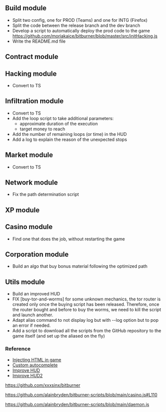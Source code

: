 ## Build module
* Split two config, one for PROD (Teams) and one for INTG (Firefox)
* Split the code between the release branch and the dev branch
* Develop a script to automatically deploy the prod code to the game
  https://github.com/moriakaice/bitburner/blob/master/src/initHacking.js
* Write the README.md file

## Contract module

## Hacking module
* Convert to TS

## Infiltration module
* Convert to TS
* Add the loop script to take additional parameters:
  * approximate duration of the execution
  * target money to reach
* Add the number of remaining loops (or time) in the HUD
* Add a log to explain the reason of the unexpected stops

## Market module
* Convert to TS

## Network module
* Fix the path determination script

## XP module

## Casino module
* Find one that does the job, without restarting the game

## Corporation module
* Build an algo that buy bonus material following the optimized path

## Utils module
* Build an improved HUD
* FIX [buy-tor-and-worms] for some unknown mechanics, the tor router is created only once the buying script has been 
released. Therefore, once the router bought and before to buy the worms, we need to kill the script and launch another.
* Adapt alias command to not display log but with --log option but to pop an error if needed.
* Add a script to download all the scripts from the GitHub repository to the game itself (and set up the aliased on the 
  fly)


### Reference
* [Injecting HTML in game](https://bitburner.readthedocs.io/en/latest/netscript/advancedfunctions/inject_html.html)
* [Custom autocomplete](https://bitburner.readthedocs.io/en/latest/netscript/advancedfunctions/autocomplete.html)
* [Improve HUD](https://github.com/bitburner-official/bitburner-scripts/blob/master/custom-stats.js)
* [Improve HUD2](https://steamcommunity.com/sharedfiles/filedetails/?id=2680734426)



https://github.com/xxxsinx/bitburner

https://github.com/alainbryden/bitburner-scripts/blob/main/casino.js#L110

https://github.com/alainbryden/bitburner-scripts/blob/main/daemon.js